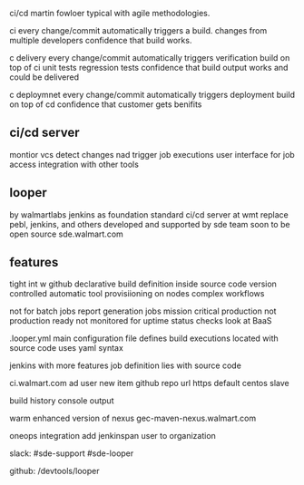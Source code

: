 ci/cd
martin fowloer
typical with agile methodologies.

ci
every change/commit automatically triggers a build.
changes from multiple developers
confidence that build works.

c delivery
every change/commit automatically triggers verification
build on top of ci
unit tests
regression tests
confidence that build output works and could be delivered

c deploymnet
every change/commit automatically triggers deployment
build on top of cd
confidence that customer gets benifits

ci/cd server
------------
montior vcs
detect changes nad trigger job executions
user interface for job access
integration with other tools

looper
------
by walmartlabs
jenkins as foundation
standard ci/cd server at wmt
replace pebl, jenkins, and others
developed and supported by sde team
soon to be open source
sde.walmart.com

features
-------
tight int w github
declarative build definition
  inside source code
  version controlled
automatic tool provisiioning on nodes
complex workflows

not for
batch jobs
report generation jobs
mission critical production
not production ready
not monitored for uptime
status checks
look at BaaS

.looper.yml
main configuration file
defines build executions
located with source code
uses yaml syntax

jenkins with more features
job definition lies with source code

ci.walmart.com
ad user
new item 
github repo url https
default centos slave

build history
console output

warm 
enhanced version of nexus
gec-maven-nexus.walmart.com

oneops integration
add jenkinspan user to organization

slack:
#sde-support
#sde-looper

github:
/devtools/looper
